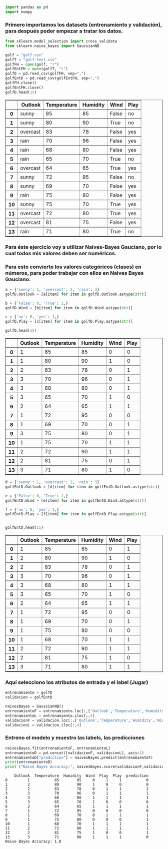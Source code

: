 

```python
import pandas as pd
import numpy
```

### Primero importamos los datasets (entrenamiento y validación), para después poder empezar a tratar los datos. ###


```python
from sklearn.model_selection import cross_validate
from sklearn.naive_bayes import GaussianNB

golf = "golf.csv"
golfT = "golf-test.csv"
golfFH = open(golf, "r")
golfEntFH = open(golfT, "r")
golfD = pd.read_csv(golfFH, sep=",")
golfEntD = pd.read_csv(golfEntFH, sep=",")
golfFH.close()
golfEntFH.close()
golfD.head(15)
```




<div>
<style scoped>
    .dataframe tbody tr th:only-of-type {
        vertical-align: middle;
    }

    .dataframe tbody tr th {
        vertical-align: top;
    }

    .dataframe thead th {
        text-align: right;
    }
</style>
<table border="1" class="dataframe">
  <thead>
    <tr style="text-align: right;">
      <th></th>
      <th>Outlook</th>
      <th>Temperature</th>
      <th>Humidity</th>
      <th>Wind</th>
      <th>Play</th>
    </tr>
  </thead>
  <tbody>
    <tr>
      <th>0</th>
      <td>sunny</td>
      <td>85</td>
      <td>85</td>
      <td>False</td>
      <td>no</td>
    </tr>
    <tr>
      <th>1</th>
      <td>sunny</td>
      <td>80</td>
      <td>90</td>
      <td>True</td>
      <td>no</td>
    </tr>
    <tr>
      <th>2</th>
      <td>overcast</td>
      <td>83</td>
      <td>78</td>
      <td>False</td>
      <td>yes</td>
    </tr>
    <tr>
      <th>3</th>
      <td>rain</td>
      <td>70</td>
      <td>96</td>
      <td>False</td>
      <td>yes</td>
    </tr>
    <tr>
      <th>4</th>
      <td>rain</td>
      <td>68</td>
      <td>80</td>
      <td>False</td>
      <td>yes</td>
    </tr>
    <tr>
      <th>5</th>
      <td>rain</td>
      <td>65</td>
      <td>70</td>
      <td>True</td>
      <td>no</td>
    </tr>
    <tr>
      <th>6</th>
      <td>overcast</td>
      <td>64</td>
      <td>65</td>
      <td>True</td>
      <td>yes</td>
    </tr>
    <tr>
      <th>7</th>
      <td>sunny</td>
      <td>72</td>
      <td>95</td>
      <td>False</td>
      <td>no</td>
    </tr>
    <tr>
      <th>8</th>
      <td>sunny</td>
      <td>69</td>
      <td>70</td>
      <td>False</td>
      <td>yes</td>
    </tr>
    <tr>
      <th>9</th>
      <td>rain</td>
      <td>75</td>
      <td>80</td>
      <td>False</td>
      <td>yes</td>
    </tr>
    <tr>
      <th>10</th>
      <td>sunny</td>
      <td>75</td>
      <td>70</td>
      <td>True</td>
      <td>yes</td>
    </tr>
    <tr>
      <th>11</th>
      <td>overcast</td>
      <td>72</td>
      <td>90</td>
      <td>True</td>
      <td>yes</td>
    </tr>
    <tr>
      <th>12</th>
      <td>overcast</td>
      <td>81</td>
      <td>75</td>
      <td>False</td>
      <td>yes</td>
    </tr>
    <tr>
      <th>13</th>
      <td>rain</td>
      <td>71</td>
      <td>80</td>
      <td>True</td>
      <td>no</td>
    </tr>
  </tbody>
</table>
</div>



### Para éste ejercicio voy a utilizar Naives-Bayes Gauciano, por lo cual todos mis valores deben ser numéricos. ###
### Para esto convierto los valores categóricos (clases) en números, para poder trabajar con ellos en Naives Bayes Gauciano. ###


```python
a = {'sunny': 1, 'overcast': 2, 'rain': 3}
golfD.Outlook = [a[item] for item in golfD.Outlook.astype(str)]

b = {'False': 0, 'True': 1,}
golfD.Wind = [b[item] for item in golfD.Wind.astype(str)]

c = {'no': 0, 'yes': 1,}
golfD.Play = [c[item] for item in golfD.Play.astype(str)]

golfD.head(15)
```




<div>
<style scoped>
    .dataframe tbody tr th:only-of-type {
        vertical-align: middle;
    }

    .dataframe tbody tr th {
        vertical-align: top;
    }

    .dataframe thead th {
        text-align: right;
    }
</style>
<table border="1" class="dataframe">
  <thead>
    <tr style="text-align: right;">
      <th></th>
      <th>Outlook</th>
      <th>Temperature</th>
      <th>Humidity</th>
      <th>Wind</th>
      <th>Play</th>
    </tr>
  </thead>
  <tbody>
    <tr>
      <th>0</th>
      <td>1</td>
      <td>85</td>
      <td>85</td>
      <td>0</td>
      <td>0</td>
    </tr>
    <tr>
      <th>1</th>
      <td>1</td>
      <td>80</td>
      <td>90</td>
      <td>1</td>
      <td>0</td>
    </tr>
    <tr>
      <th>2</th>
      <td>2</td>
      <td>83</td>
      <td>78</td>
      <td>0</td>
      <td>1</td>
    </tr>
    <tr>
      <th>3</th>
      <td>3</td>
      <td>70</td>
      <td>96</td>
      <td>0</td>
      <td>1</td>
    </tr>
    <tr>
      <th>4</th>
      <td>3</td>
      <td>68</td>
      <td>80</td>
      <td>0</td>
      <td>1</td>
    </tr>
    <tr>
      <th>5</th>
      <td>3</td>
      <td>65</td>
      <td>70</td>
      <td>1</td>
      <td>0</td>
    </tr>
    <tr>
      <th>6</th>
      <td>2</td>
      <td>64</td>
      <td>65</td>
      <td>1</td>
      <td>1</td>
    </tr>
    <tr>
      <th>7</th>
      <td>1</td>
      <td>72</td>
      <td>95</td>
      <td>0</td>
      <td>0</td>
    </tr>
    <tr>
      <th>8</th>
      <td>1</td>
      <td>69</td>
      <td>70</td>
      <td>0</td>
      <td>1</td>
    </tr>
    <tr>
      <th>9</th>
      <td>3</td>
      <td>75</td>
      <td>80</td>
      <td>0</td>
      <td>1</td>
    </tr>
    <tr>
      <th>10</th>
      <td>1</td>
      <td>75</td>
      <td>70</td>
      <td>1</td>
      <td>1</td>
    </tr>
    <tr>
      <th>11</th>
      <td>2</td>
      <td>72</td>
      <td>90</td>
      <td>1</td>
      <td>1</td>
    </tr>
    <tr>
      <th>12</th>
      <td>2</td>
      <td>81</td>
      <td>75</td>
      <td>0</td>
      <td>1</td>
    </tr>
    <tr>
      <th>13</th>
      <td>3</td>
      <td>71</td>
      <td>80</td>
      <td>1</td>
      <td>0</td>
    </tr>
  </tbody>
</table>
</div>




```python
d = {'sunny': 1, 'overcast': 2, 'rain': 3}
golfEntD.Outlook = [d[item] for item in golfEntD.Outlook.astype(str)]

e = {'False': 0, 'True': 1,}
golfEntD.Wind = [e[item] for item in golfEntD.Wind.astype(str)]

f = {'no': 0, 'yes': 1,}
golfEntD.Play = [f[item] for item in golfEntD.Play.astype(str)]


golfEntD.head(15)

```




<div>
<style scoped>
    .dataframe tbody tr th:only-of-type {
        vertical-align: middle;
    }

    .dataframe tbody tr th {
        vertical-align: top;
    }

    .dataframe thead th {
        text-align: right;
    }
</style>
<table border="1" class="dataframe">
  <thead>
    <tr style="text-align: right;">
      <th></th>
      <th>Outlook</th>
      <th>Temperature</th>
      <th>Humidity</th>
      <th>Wind</th>
      <th>Play</th>
    </tr>
  </thead>
  <tbody>
    <tr>
      <th>0</th>
      <td>1</td>
      <td>85</td>
      <td>85</td>
      <td>0</td>
      <td>1</td>
    </tr>
    <tr>
      <th>1</th>
      <td>2</td>
      <td>80</td>
      <td>90</td>
      <td>1</td>
      <td>0</td>
    </tr>
    <tr>
      <th>2</th>
      <td>2</td>
      <td>83</td>
      <td>78</td>
      <td>0</td>
      <td>1</td>
    </tr>
    <tr>
      <th>3</th>
      <td>3</td>
      <td>70</td>
      <td>96</td>
      <td>0</td>
      <td>1</td>
    </tr>
    <tr>
      <th>4</th>
      <td>3</td>
      <td>68</td>
      <td>80</td>
      <td>1</td>
      <td>1</td>
    </tr>
    <tr>
      <th>5</th>
      <td>3</td>
      <td>65</td>
      <td>70</td>
      <td>1</td>
      <td>0</td>
    </tr>
    <tr>
      <th>6</th>
      <td>2</td>
      <td>64</td>
      <td>65</td>
      <td>1</td>
      <td>1</td>
    </tr>
    <tr>
      <th>7</th>
      <td>1</td>
      <td>72</td>
      <td>95</td>
      <td>0</td>
      <td>0</td>
    </tr>
    <tr>
      <th>8</th>
      <td>1</td>
      <td>69</td>
      <td>70</td>
      <td>0</td>
      <td>1</td>
    </tr>
    <tr>
      <th>9</th>
      <td>1</td>
      <td>75</td>
      <td>80</td>
      <td>0</td>
      <td>0</td>
    </tr>
    <tr>
      <th>10</th>
      <td>1</td>
      <td>68</td>
      <td>70</td>
      <td>1</td>
      <td>1</td>
    </tr>
    <tr>
      <th>11</th>
      <td>2</td>
      <td>72</td>
      <td>90</td>
      <td>1</td>
      <td>1</td>
    </tr>
    <tr>
      <th>12</th>
      <td>2</td>
      <td>81</td>
      <td>75</td>
      <td>1</td>
      <td>0</td>
    </tr>
    <tr>
      <th>13</th>
      <td>3</td>
      <td>71</td>
      <td>80</td>
      <td>1</td>
      <td>1</td>
    </tr>
  </tbody>
</table>
</div>



### Aquí selecciono los atributos de entrada y el label (Jugar) ###


```python
entrenamiento = golfD 
validacion = golfEntD

naivesBayes = GaussianNB()
entrenamientoF = entrenamiento.loc[:,['Outlook','Temperature','Humidity','Wind','Play']]
entrenamientoL = entrenamiento.iloc[:,4]
validacionF = validacion.loc[:,['Outlook','Temperature','Humidity','Wind','Play']]
validacionL = validacion.iloc[:,4]
```

### Entreno el modelo y muestro las labels, las predicciones ###


```python
naivesBayes.fit(entrenamientoF, entrenamientoL)
entrenamientoD = pd.concat([validacionF, validacionL], axis=1)
entrenamientoD["prediction"] = naivesBayes.predict(entrenamientoF)
print(entrenamientoD)
print ("Naive Bayes Accuracy:", naivesBayes.score(validacionF,validacionL))
```

        Outlook  Temperature  Humidity  Wind  Play  Play  prediction
    0         1           85        85     0     1     1           0
    1         2           80        90     1     0     0           0
    2         2           83        78     0     1     1           1
    3         3           70        96     0     1     1           1
    4         3           68        80     1     1     1           1
    5         3           65        70     1     0     0           0
    6         2           64        65     1     1     1           1
    7         1           72        95     0     0     0           0
    8         1           69        70     0     1     1           1
    9         1           75        80     0     0     0           1
    10        1           68        70     1     1     1           1
    11        2           72        90     1     1     1           1
    12        2           81        75     1     0     0           1
    13        3           71        80     1     1     1           0
    Naive Bayes Accuracy: 1.0
    


```python

```
